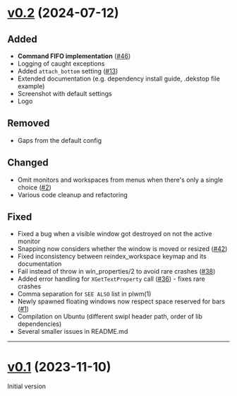 # [v0.2](https://github.com/Seeker04/plwm/releases/tag/v0.2) (2024-07-12)

## Added

- **Command FIFO implementation** ([#46](https://github.com/Seeker04/plwm/issues/46))
- Logging of caught exceptions
- Added `attach_bottom` setting ([#13](https://github.com/Seeker04/plwm/issues/13))
- Extended documentation (e.g. dependency install guide, .dekstop file example)
- Screenshot with default settings
- Logo

## Removed
- Gaps from the default config

## Changed
- Omit monitors and workspaces from menus when there's only a single choice ([#2](https://github.com/Seeker04/plwm/issues/2))
- Various code cleanup and refactoring

## Fixed
- Fixed a bug when a visible window got destroyed on not the active monitor
- Snapping now considers whether the window is moved or resized ([#42](https://github.com/Seeker04/plwm/issues/42))
- Fixed inconsistency between reindex_workspace keymap and its documentation
- Fail instead of throw in win_properties/2 to avoid rare crashes ([#38](https://github.com/Seeker04/plwm/issues/38))
- Added error handling for `XGetTextProperty` call ([#36](https://github.com/Seeker04/plwm/issues/36)) - fixes rare crashes
- Comma separation for `SEE ALSO` list in plwm(1)
- Newly spawned floating windows now respect space reserved for bars ([#1](https://github.com/Seeker04/plwm/issues/1))
- Compilation on Ubuntu (different swipl header path, order of lib dependencies)
- Several smaller issues in README.md

---

# [v0.1](https://github.com/Seeker04/plwm/releases/tag/v0.1) (2023-11-10)

Initial version

